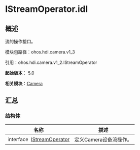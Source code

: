 # IStreamOperator.idl


## 概述

流的操作接口。

模块包路径：ohos.hdi.camera.v1_3

引用：ohos.hdi.camera.v1_2.IStreamOperator

**起始版本：** 5.0

**相关模块：**[Camera](_camera.md)


## 汇总


### 结构体

| 名称 | 描述 | 
| -------- | -------- |
| interface&nbsp;&nbsp;[IStreamOperator](interface_i_stream_operator.md) | 定义Camera设备流操作。 | 
